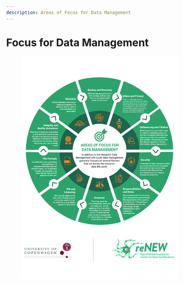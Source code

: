 ```yaml
---
description: Areas of Focus for Data Management
---
```


# Focus for Data Management

<figure><img src="../../.gitbook/assets/Areas of Data Management.jpeg" alt=""><figcaption></figcaption></figure>
